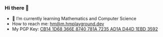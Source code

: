 ### Hi there 👋

- 🌱 I’m currently learning Mathematics and Computer Science
- How to reach me: hm@m.hmplayground.dev
- My PGP Key: [CB14 1D68 366E 8740 781A  7235 AD1A D44D 1EBD 3592](https://keys.openpgp.org/vks/v1/by-fingerprint/CB141D68366E8740781A7235AD1AD44D1EBD3592)

<!--
**markhuang1212/markhuang1212** is a ✨ _special_ ✨ repository because its `README.md` (this file) appears on your GitHub profile.

Here are some ideas to get you started:

- 🔭 I’m currently working on ...
- 🌱 I’m currently learning ...
- 👯 I’m looking to collaborate on ...
- 🤔 I’m looking for help with ...
- 💬 Ask me about ...
- 📫 How to reach me: ...
- 😄 Pronouns: ...
- ⚡ Fun fact: ...
-->
